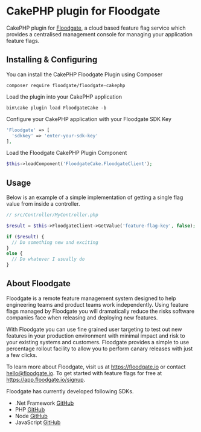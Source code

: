 # CakePHP plugin for Floodgate

CakePHP plugin for [Floodgate](https://floodgate.io), a cloud based feature flag service which provides a centralised management console for managing your application feature flags.

## Installing & Configuring

You can install the CakePHP Floodgate Plugin using Composer

```
composer require floodgate/floodgate-cakephp
```

Load the plugin into your CakePHP application

```
bin\cake plugin load FloodgateCake -b
```

Configure your CakePHP application with your Floodgate SDK Key

```php
'Floodgate' => [
  'sdkkey' => 'enter-your-sdk-key'
],
```

Load the Floodgate CakePHP Plugin Component
```php
$this->loadComponent('FloodgateCake.FloodgateClient');
```

## Usage

Below is an example of a simple implementation of getting a single flag value from inside a controller.

```php
// src/Controller/MyController.php

$result = $this->FloodgateClient->GetValue('feature-flag-key', false);

if ($result) {
  // Do something new and exciting
}
else {
  // Do whatever I usually do
}
```

## About Floodgate

Floodgate is a remote feature management system designed to help engineering teams and product teams work independently. Using feature flags managed by Floodgate you will dramatically reduce the risks software companies face when releasing and deploying new features.

With Floodgate you can use fine grained user targeting to test out new features in your production environment with minimal impact and risk to your existing systems and customers. Floodgate provides a simple to use percentage rollout facility to allow you to perform canary releases with just a few clicks.

To learn more about Floodgate, visit us at https://floodgate.io or contact hello@floodgate.io. To get started with feature flags for free at https://app.floodgate.io/signup.

Floodgate has currently developed following SDKs.

* .Net Framework [GitHub](https://github.com/floodgate-io/dotnet-framework-sdk)
* PHP [GitHub](https://github.com/floodgate-io/php-sdk)
* Node [GitHub](https://github.com/floodgate-io/node-sdk)
* JavaScript [GitHub](https://github.com/floodgate-io/javascript-sdk)